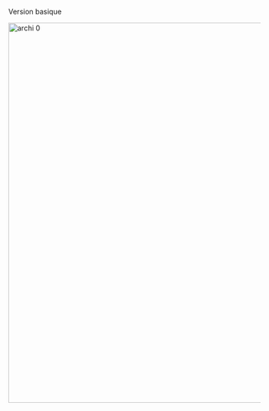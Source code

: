 Version basique 

<img width="759" alt="archi 0" src="https://github.com/user-attachments/assets/6172a6df-4339-4a45-906a-3da9a058121e" />
